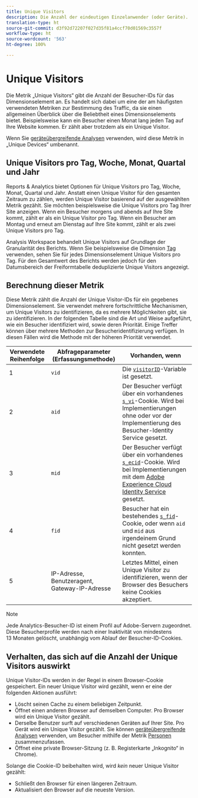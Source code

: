```yaml
---
title: Unique Visitors
description: Die Anzahl der eindeutigen Einzelanwender (oder Geräte).
translation-type: ht
source-git-commit: d3f92d72207f027d35f81a4ccf70d01569c3557f
workflow-type: ht
source-wordcount: '563'
ht-degree: 100%

---
```



# Unique Visitors

Die Metrik „Unique Visitors“ gibt die Anzahl der Besucher-IDs für das Dimensionselement an. Es handelt sich dabei um eine der am häufigsten verwendeten Metriken zur Bestimmung des Traffic, da sie einen allgemeinen Überblick über die Beliebtheit eines Dimensionselements bietet. Beispielsweise kann ein Besucher einen Monat lang jeden Tag auf Ihre Website kommen. Er zählt aber trotzdem als ein Unique Visitor.

Wenn Sie [geräteübergreifende Analysen](../cda/overview.md) verwenden, wird diese Metrik in „Unique Devices“ umbenannt.

## Unique Visitors pro Tag, Woche, Monat, Quartal und Jahr

Reports &amp; Analytics bietet Optionen für Unique Visitors pro Tag, Woche, Monat, Quartal und Jahr. Anstatt einen Unique Visitor für den gesamten Zeitraum zu zählen, werden Unique Visitor basierend auf der ausgewählten Metrik gezählt. Sie möchten beispielsweise die Unique Visitors pro Tag Ihrer Site anzeigen. Wenn ein Besucher morgens und abends auf Ihre Site kommt, zählt er als ein Unique Visitor pro Tag. Wenn ein Besucher am Montag und erneut am Dienstag auf Ihre Site kommt, zählt er als zwei Unique Visitors pro Tag.

Analysis Workspace behandelt Unique Visitors auf Grundlage der Granularität des Berichts. Wenn Sie beispielsweise die Dimension [Tag](../dimensions/day.md) verwenden, sehen Sie für jedes Dimensionselement Unique Visitors pro Tag. Für den Gesamtwert des Berichts werden jedoch für den Datumsbereich der Freiformtabelle deduplizierte Unique Visitors angezeigt.

## Berechnung dieser Metrik

Diese Metrik zählt die Anzahl der Unique Visitor-IDs für ein gegebenes Dimensionselement. Sie verwendet mehrere fortschrittliche Mechanismen, um Unique Visitors zu identifizieren, da es mehrere Möglichkeiten gibt, sie zu identifizieren. In der folgenden Tabelle sind die Art und Weise aufgeführt, wie ein Besucher identifiziert wird, sowie deren Priorität. Einige Treffer können über mehrere Methoden zur Besucheridentifizierung verfügen. In diesen Fällen wird die Methode mit der höheren Priorität verwendet.

| Verwendete Reihenfolge | Abfrageparameter (Erfassungsmethode) | Vorhanden, wenn |
| --- | --- | --- |
| 1 | `vid` | Die [`visitorID`](/help/implement/vars/config-vars/visitorid.md)-Variable ist gesetzt. |
| 2 | `aid` | Der Besucher verfügt über ein vorhandenes [`s_vi`](https://docs.adobe.com/content/help/de-DE/core-services/interface/ec-cookies/cookies-analytics.html)-Cookie. Wird bei Implementierungen ohne oder vor der Implementierung des Besucher-Identity Service gesetzt. |
| 3 | `mid` | Der Besucher verfügt über ein vorhandenes [`s_ecid`](https://docs.adobe.com/content/help/de-DE/core-services/interface/ec-cookies/cookies-analytics.html)-Cookie. Wird bei Implementierungen mit dem [Adobe Experience Cloud Identity Service](https://docs.adobe.com/content/help/de-DE/id-service/using/home.html) gesetzt. |
| 4 | `fid` | Besucher hat ein bestehendes [`s_fid`](https://docs.adobe.com/content/help/de-DE/core-services/interface/ec-cookies/cookies-analytics.html)-Cookie, oder wenn `aid` und `mid` aus irgendeinem Grund nicht gesetzt werden konnten. |
| 5 | IP-Adresse, Benutzeragent, Gateway-IP-Adresse | Letztes Mittel, einen Unique Visitor zu identifizieren, wenn der Browser des Besuchers keine Cookies akzeptiert. |

>[!NOTE]
>
>Jede Analytics-Besucher-ID ist einem Profil auf Adobe-Servern zugeordnet. Diese Besucherprofile werden nach einer Inaktivität von mindestens 13 Monaten gelöscht, unabhängig vom Ablauf der Besucher-ID-Cookies.

## Verhalten, das sich auf die Anzahl der Unique Visitors auswirkt

Unique Visitor-IDs werden in der Regel in einem Browser-Cookie gespeichert. Ein neuer Unique Visitor wird gezählt, wenn er eine der folgenden Aktionen ausführt:

* Löscht seinen Cache zu einem beliebigen Zeitpunkt.
* Öffnet einen anderen Browser auf demselben Computer. Pro Browser wird ein Unique Visitor gezählt.
* Derselbe Benutzer surft auf verschiedenen Geräten auf Ihrer Site. Pro Gerät wird ein Unique Visitor gezählt. Sie können [geräteübergreifende Analysen](../cda/overview.md) verwenden, um Besucher mithilfe der Metrik [Personen](people.md) zusammenzufassen.
* Öffnet eine private Browser-Sitzung (z. B. Registerkarte „Inkognito“ in Chrome).

Solange die Cookie-ID beibehalten wird, wird *kein* neuer Unique Visitor gezählt:

* Schließt den Browser für einen längeren Zeitraum.
* Aktualisiert den Browser auf die neueste Version.
